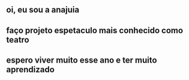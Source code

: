 ## oi, eu sou a anajuia
## faço projeto espetaculo mais conhecido como teatro
## espero viver muito esse ano e ter muito aprendizado
